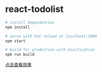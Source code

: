 # react-todolist

``` bash
# install dependencies
npm install

# serve with hot reload at localhost:3000
npm start

# build for production with minification
npm run build
```

[点击查看效果]( https://zhchi-me.github.io/react-todolist/build/)